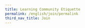 ```yaml
---
title: Learning Community Etiquette
permalink: /english/join/permalink
third_nav_title: Join
---
```

